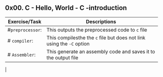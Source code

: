 ## 0x00. C - Hello, World - C -introduction

|Exercise/Task|Descriptions| 
|-----|-----|
|#`preprocessor`:| This outputs the preprocessed code to `c` file|
|# `compiler`:| This compilesthe the `c` file but does not link using the `-C` option|
|# `Assembler`:| This generate an assembly code and saves it to the output file|
|
